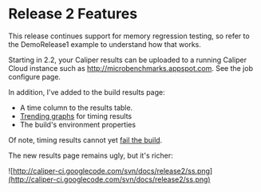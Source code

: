 # Release 2 Features #

This release continues support for memory regression testing, so refer to the DemoRelease1 example to understand how that works.

Starting in 2.2, your Caliper results can be uploaded to a running Caliper Cloud instance such as http://microbenchmarks.appspot.com. See the job configure page.

In addition, I've added to the build results page:
  * A time column to the results table.
  * [Trending graphs](http://code.google.com/p/caliper-ci/issues/detail?id=6) for timing results
  * The build's environment properties

Of note, timing results cannot yet [fail the build](http://code.google.com/p/caliper-ci/issues/detail?id=5).

The new results page remains ugly, but it's richer:

![http://caliper-ci.googlecode.com/svn/docs/release2/ss.png](http://caliper-ci.googlecode.com/svn/docs/release2/ss.png)